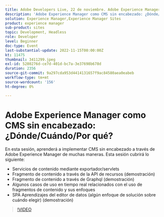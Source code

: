 ```yaml
---
title: Adobe Developers Live, 22 de noviembre. Adobe Experience Manager as a Headless CMS, ¿dónde/cuándo/por qué?
description: 'Adobe Experience Manager como CMS sin encabezado: ¿Dónde/Cuándo/Por qué?En esta sesión, aprenderá a implementar CMS sin encabezado a través de Adobe Experience Manager de muchas maneras. SPA Esta sesión abarcará lo siguiente: Servicios de contenido a través de exportador/servlets Fragmento de contenido a través de la API de recursos (demostración) Fragmento de contenido a través de Graphql (demostración) Algunos casos de uso en tiempo real relacionados con el uso de fragmentos de contenido y sus enfoques Aprendizajes del editor (Algunos enfoques de la solución sobre cuándo elegir) (demostración)'
solution: Experience Manager,Experience Manager Sites
product: experience manager
sub-product: sites
topic: Development, Headless
role: Developer
level: Beginner
doc-type: Event
last-substantial-update: 2022-11-15T00:00:00Z
kt: 11475
thumbnail: 3411299.jpeg
exl-id: 5280276d-ce7d-401d-bc7a-3e37698b678d
duration: 2356
source-git-commit: 9a297cda953d4414131657f9ac84580aea0eabeb
workflow-type: tm+mt
source-wordcount: '156'
ht-degree: 0%

---
```


# Adobe Experience Manager como CMS sin encabezado: ¿Dónde/Cuándo/Por qué?

En esta sesión, aprenderá a implementar CMS sin encabezado a través de Adobe Experience Manager de muchas maneras. Esta sesión cubrirá lo siguiente:

* Servicios de contenido mediante exportador/servlets
* Fragmento de contenido a través de la API de recursos (demostración)
* Fragmento de contenido a través de Graphql (demostración)
* Algunos casos de uso en tiempo real relacionados con el uso de fragmentos de contenido y sus enfoques
* SPA Aprendizajes del editor de datos (algún enfoque de solución sobre cuándo elegir) (demostración)

>[!VIDEO](https://video.tv.adobe.com/v/3411299/?quality=12&learn=on)
